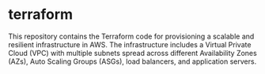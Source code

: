 # terraform
This repository contains the Terraform code for provisioning a scalable and resilient infrastructure in AWS. The infrastructure includes a Virtual Private Cloud (VPC) with multiple subnets spread across different Availability Zones (AZs), Auto Scaling Groups (ASGs), load balancers, and application servers.

